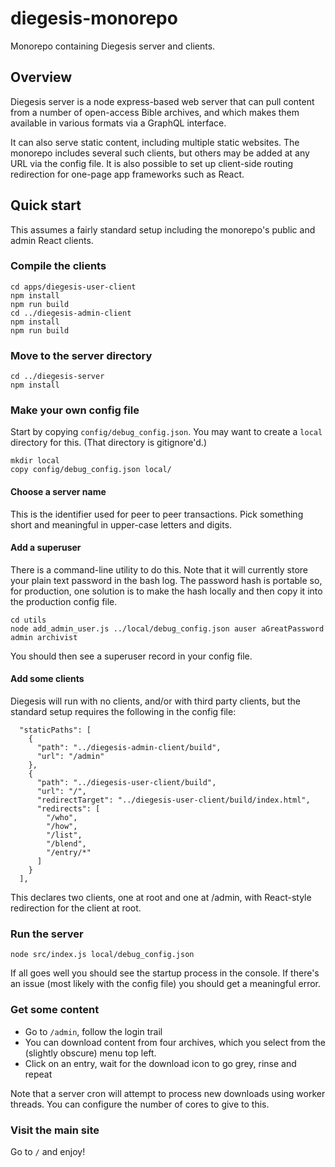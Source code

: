 # diegesis-monorepo
Monorepo containing Diegesis server and clients.

## Overview

Diegesis server is a node express-based web server that can pull content from a number of open-access Bible archives,
and which makes them available in various formats via a GraphQL interface.

It can also serve static content, including multiple static websites. The monorepo includes several such clients, but others
may be added at any URL via the config file. It is also possible to set up client-side routing redirection for one-page app frameworks
such as React.

## Quick start

This assumes a fairly standard setup including the monorepo's public and admin React clients.

### Compile the clients

```
cd apps/diegesis-user-client
npm install
npm run build
cd ../diegesis-admin-client
npm install
npm run build
```

### Move to the server directory

```
cd ../diegesis-server
npm install
```
### Make your own config file

Start by copying `config/debug_config.json`. You may want to create a `local` directory for this. (That directory is gitignore'd.)
```
mkdir local
copy config/debug_config.json local/
```
#### Choose a server name
This is the identifier used for peer to peer transactions. Pick something short and meaningful in upper-case letters and digits.

#### Add a superuser

There is a command-line utility to do this. Note that it will currently store your plain text password in the bash log.
The password hash is portable so, for production, one solution is to make the hash locally and
then copy it into the production config file.
```
cd utils
node add_admin_user.js ../local/debug_config.json auser aGreatPassword admin archivist
```
You should then see a superuser record in your config file.

#### Add some clients

Diegesis will run with no clients, and/or with third party clients, but the standard setup requires the following in the config file:
```
  "staticPaths": [
    {
      "path": "../diegesis-admin-client/build",
      "url": "/admin"
    },
    {
      "path": "../diegesis-user-client/build",
      "url": "/",
      "redirectTarget": "../diegesis-user-client/build/index.html",
      "redirects": [
        "/who",
        "/how",
        "/list",
        "/blend",
        "/entry/*"
      ]
    }
  ],
```
This declares two clients, one at root and one at /admin, with React-style redirection for the client at root.

### Run the server
```
node src/index.js local/debug_config.json
```

If all goes well you should see the startup process in the console. If there's an issue (most likely with the config file) you should get
a meaningful error.

### Get some content

- Go to `/admin`, follow the login trail
- You can download content from four archives, which you select from the (slightly obscure) menu top left.
- Click on an entry, wait for the download icon to go grey, rinse and repeat

Note that a server cron will attempt to process new downloads using worker threads. You can configure the
number of cores to give to this.

### Visit the main site
Go to `/` and enjoy!
